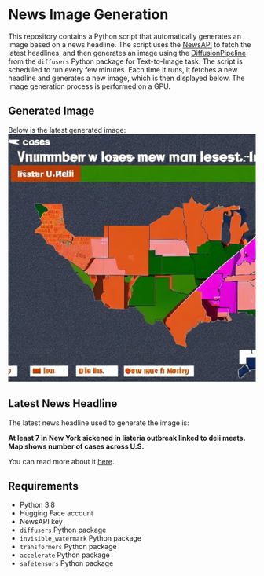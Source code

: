 # News Image Generation
This repository contains a Python script that automatically generates an image based on a news headline. The script uses the [NewsAPI](https://newsapi.org/) to fetch the latest headlines, and then generates an image using the [DiffusionPipeline](https://github.com/huggingface/diffusers) from the `diffusers` Python package for Text-to-Image task.
The script is scheduled to run every few minutes. Each time it runs, it fetches a new headline and generates a new image, which is then displayed below. The image generation process is performed on a GPU.

## Generated Image
Below is the latest generated image:
![Generated Image](image.png)

## Latest News Headline
The latest news headline used to generate the image is:

**At least 7 in New York sickened in listeria outbreak linked to deli meats. Map shows number of cases across U.S.**

You can read more about it [here](https://news.google.com/rss/articles/CBMiRmh0dHBzOi8vd3d3LmNic25ld3MuY29tL25ld3lvcmsvbmV3cy9saXN0ZXJpYS1vdXRicmVhay1ueWMtZGVsaS1tZWF0cy_SAUpodHRwczovL3d3dy5jYnNuZXdzLmNvbS9hbXAvbmV3eW9yay9uZXdzL2xpc3RlcmlhLW91dGJyZWFrLW55Yy1kZWxpLW1lYXRzLw?oc=5).

## Requirements
- Python 3.8
- Hugging Face account
- NewsAPI key
- `diffusers` Python package
- `invisible_watermark` Python package
- `transformers` Python package
- `accelerate` Python package
- `safetensors` Python package
